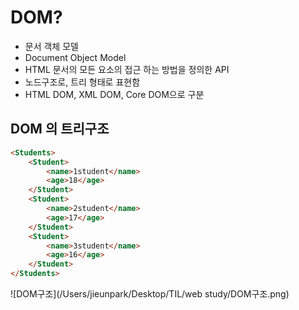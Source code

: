 # DOM?

- 문서 객체 모델
- Document Object Model
- HTML 문서의 모든 요소의 접근 하는 방법을 정의한 API
- 노드구조로, 트리 형태로 표현함
- HTML DOM, XML DOM, Core DOM으로 구분



## DOM 의 트리구조

```html
<Students>
    <Student>
        <name>1student</name>
        <age>18</age>
    </Student>
    <Student>
        <name>2student</name>
        <age>17</age>
    </Student>
    <Student>
        <name>3student</name>
        <age>16</age>
    </Student>
</Students>
```

![DOM구조](/Users/jieunpark/Desktop/TIL/web study/DOM구조.png)